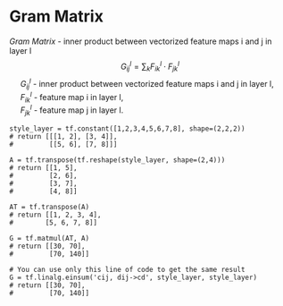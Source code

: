 # **Gram Matrix**
 *Gram Matrix* - inner product between vectorized feature maps i and j in layer l
 $$G_{ij}^l=\sum_kF_{ik}^l\cdot F_{jk}^l$$
 &nbsp;&nbsp;&nbsp;&nbsp; $G_{ij}^l$ - inner product between vectorized feature maps i and j in layer l,  
&nbsp;&nbsp;&nbsp;&nbsp; $F_{ik}^l$ - feature map i in layer l,  
&nbsp;&nbsp;&nbsp;&nbsp; $F_{jk}^l$ - feature map j in layer l.

```
style_layer = tf.constant([1,2,3,4,5,6,7,8], shape=(2,2,2))
# return [[[1, 2], [3, 4]],
#         [[5, 6], [7, 8]]]

A = tf.transpose(tf.reshape(style_layer, shape=(2,4)))
# return [[1, 5],
#         [2, 6],
#         [3, 7],
#         [4, 8]]

AT = tf.transpose(A)
# return [[1, 2, 3, 4],
#        [5, 6, 7, 8]]

G = tf.matmul(AT, A)
# return [[30, 70],
#         [70, 140]]

# You can use only this line of code to get the same result
G = tf.linalg.einsum('cij, dij->cd', style_layer, style_layer)
# return [[30, 70],
#         [70, 140]]
```